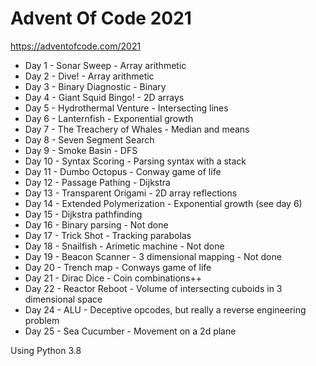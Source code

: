 # Advent Of Code 2021

https://adventofcode.com/2021

* Day 1 - Sonar Sweep - Array arithmetic
* Day 2 - Dive! - Array arithmetic
* Day 3 - Binary Diagnostic - Binary
* Day 4 - Giant Squid Bingo! - 2D arrays
* Day 5 - Hydrothermal Venture - Intersecting lines
* Day 6 - Lanternfish - Exponential growth
* Day 7 - The Treachery of Whales - Median and means
* Day 8 - Seven Segment Search
* Day 9 - Smoke Basin - DFS
* Day 10 - Syntax Scoring - Parsing syntax with a stack
* Day 11 - Dumbo Octopus - Conway game of life
* Day 12 - Passage Pathing - Dijkstra
* Day 13 - Transparent Origami - 2D array reflections
* Day 14 - Extended Polymerization - Exponential growth (see day 6)
* Day 15 - Dijkstra pathfinding
* Day 16 - Binary parsing - Not done
* Day 17 - Trick Shot - Tracking parabolas
* Day 18 - Snailfish - Arimetic machine - Not done
* Day 19 - Beacon Scanner - 3 dimensional mapping - Not done
* Day 20 - Trench map - Conways game of life
* Day 21 - Dirac Dice - Coin combinations++
* Day 22 - Reactor Reboot - Volume of intersecting cuboids in 3 dimensional space 
* Day 24 - ALU - Deceptive opcodes, but really a reverse engineering problem
* Day 25 - Sea Cucumber - Movement on a 2d plane

Using Python 3.8
